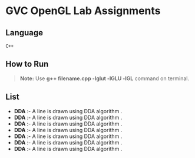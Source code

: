 # GVC OpenGL Lab Assignments

## Language
```
C++
```
## How to Run

> **Note:** Use **g++ filename.cpp -lglut -lGLU -lGL** command on terminal.

## List
* **DDA** :- A line is drawn using DDA algorithm .
* **DDA** :- A line is drawn using DDA algorithm .
* **DDA** :- A line is drawn using DDA algorithm .
* **DDA** :- A line is drawn using DDA algorithm .
* **DDA** :- A line is drawn using DDA algorithm .
* **DDA** :- A line is drawn using DDA algorithm .
* **DDA** :- A line is drawn using DDA algorithm .
